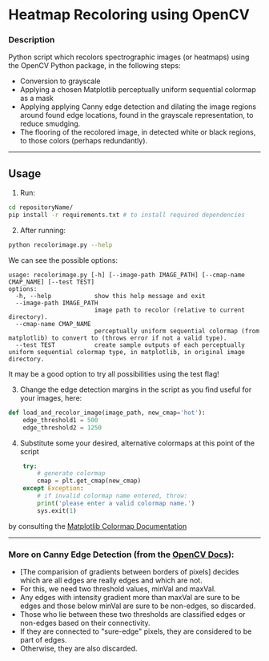 # Heatmap Recoloring using OpenCV 

### Description
Python script which recolors spectrographic images (or heatmaps) using the OpenCV Python package, in the following steps:
- Conversion to grayscale
- Applying a chosen Matplotlib perceptually uniform sequential colormap as a mask
- Applying applying Canny edge detection and dilating the image regions around found edge locations, found in the grayscale representation, to reduce smudging.
- The flooring of the recolored image, in detected white or black regions, to those colors (perhaps redundantly).

---

## Usage
1. Run:
```bash
cd repositoryName/
pip install -r requirements.txt # to install required dependencies
```

2. After running:
```bash
python recolorimage.py --help
```
We can see the possible options:
```
usage: recolorimage.py [-h] [--image-path IMAGE_PATH] [--cmap-name CMAP_NAME] [--test TEST]
options:
  -h, --help            show this help message and exit
  --image-path IMAGE_PATH
                        image path to recolor (relative to current directory).
  --cmap-name CMAP_NAME
                        perceptually uniform sequential colormap (from matplotlib) to convert to (throws error if not a valid type).
  --test TEST           create sample outputs of each perceptually uniform sequential colormap type, in matplotlib, in original image directory.
```
It may be a good option to try all possibilities using the test flag!

3. Change the edge detection margins in the script as you find useful for your images, here:
```python
def load_and_recolor_image(image_path, new_cmap='hot'):
    edge_threshold1 = 500
    edge_threshold2 = 1250
``` 
4. Substitute some your desired, alternative colormaps at this point of the script
```python
    try:
        # generate colormap
        cmap = plt.get_cmap(new_cmap)
    except Exception:
        # if invalid colormap name entered, throw:
        print('please enter a valid colormap name.')
        sys.exit(1) 
```
by consulting the [Matplotlib Colormap Documentation](https://matplotlib.org/stable/tutorials/colors/colormaps.html)

---
### More on Canny Edge Detection (from the [OpenCV Docs](https://docs.opencv.org/3.4/da/d22/tutorial_py_canny.html)):
- [The comparision of gradients between borders of pixels] decides which are all edges are really edges and which are not. 
- For this, we need two threshold values, minVal and maxVal. 
- Any edges with intensity gradient more than maxVal are sure to be edges and those below minVal are sure to be non-edges, so discarded. 
- Those who lie between these two thresholds are classified edges or non-edges based on their connectivity. 
- If they are connected to "sure-edge" pixels, they are considered to be part of edges. 
- Otherwise, they are also discarded. 

